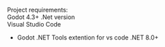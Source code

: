 Project requirements:
<br>
Godot 4.3+ .Net version
<br>
Visual Studio Code
<br>
- Godot .NET Tools extention for vs code
.NET 8.0+


